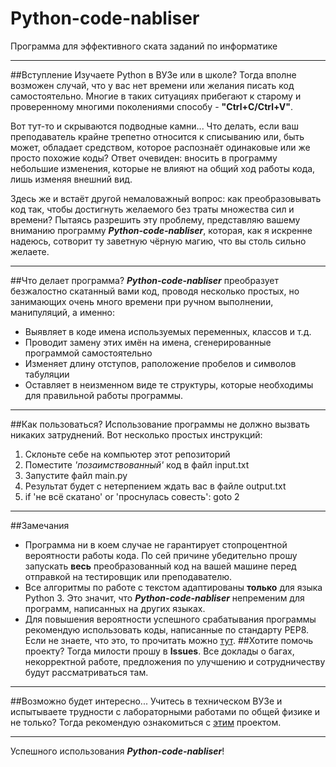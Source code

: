 # Python-code-nabliser
Программа для эффективного ската заданий по информатике
***
##Вступление
Изучаете Python в ВУЗе или в школе? Тогда вполне возможен случай, что у вас нет времени или желания писать код самостоятельно. Многие в таких ситуациях прибегают к старому и проверенному многими поколениями способу - **"Ctrl+C/Ctrl+V"**.

Вот тут-то и скрываются подводные камни... Что делать, если ваш преподаватель крайне трепетно относится к списыванию или, быть может, обладает средством, которое распознаёт одинаковые или же просто похожие коды? Ответ очевиден: вносить в программу небольшие изменения, которые не влияют на общий ход работы кода, лишь изменяя внешний вид.

Здесь же и встаёт другой немаловажный вопрос: как преобразовывать код так, чтобы достигнуть желаемого без траты множества сил и времени? Пытаясь разрешить эту проблему, представляю вашему вниманию программу ***Python-code-nabliser***, которая, как я искренне надеюсь, сотворит ту заветную чёрную магию, что вы столь сильно желаете.
***
##Что делает программа?
***Python-code-nabliser*** преобразует безжалостно скатанный вами код, проводя несколько простых, но занимающих очень много времени при ручном выполнении, манипуляций, а именно:
* Выявляет в коде имена используемых переменных, классов и т.д.
* Проводит замену этих имён на имена, сгенерированные программой самостоятельно
* Изменяет длину отступов, раположение пробелов и символов  табуляции
* Оставляет в неизменном виде те структуры, которые необходимы для правильной работы программы.
***
##Как пользоваться?
Использование программы не должно вызвать никаких затруднений. Вот несколько простых инструкций:
1. Склоньте себе на компьютер этот репозиторий
2. Поместите _'позаимствованный'_ код в файл input.txt
3. Запустите файл main.py
4. Результат будет с нетерпением ждать вас в файле output.txt
5. if 'не всё скатано' or 'проснулась совесть': goto 2
***
##Замечания
* Программа ни в коем случае не гарантирует стопроцентной вероятности работы кода. По сей причине убедительно прошу запускать **весь** преобразованный код на вашей машине перед отправкой на тестировщик или преподавателю.
* Все алгоритмы по работе с текстом адаптированы **только** для языка Python 3. Это значит, что ***Python-code-nabliser*** непременим для программ, написанных на других языках.
* Для повышения вероятности успешного срабатывания программы рекомендую использовать коды, написанные по стандарту PEP8. Если не знаете, что это, то прочитать можно [тут](https://pythonworld.ru/osnovy/pep-8-rukovodstvo-po-napisaniyu-koda-na-python.html).
##Хотите помочь проекту?
Тогда милости прошу в **Issues**. Все доклады о багах, некорректной работе, предложения по улучшению и сотрудничеству будут рассматриваться там.
***
##Возможно будет интересно...
Учитесь в техническом ВУЗе и испытываете трудности с лабораторными работами по общей физике и не только? Тогда рекомендую ознакомиться с [этим](https://github.com/caladrius666/project_nabla) проектом.
***
Успешного использования ***Python-code-nabliser***!